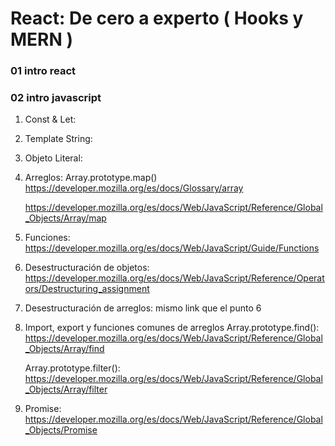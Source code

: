# React: De cero a experto ( Hooks y MERN )

### 01 intro react

### 02 intro javascript

1. Const & Let:

2. Template String:

3. Objeto Literal:

4. Arreglos: Array.prototype.map()
   https://developer.mozilla.org/es/docs/Glossary/array

   https://developer.mozilla.org/es/docs/Web/JavaScript/Reference/Global_Objects/Array/map

5. Funciones:
   https://developer.mozilla.org/es/docs/Web/JavaScript/Guide/Functions

6. Desestructuración de objetos:
   https://developer.mozilla.org/es/docs/Web/JavaScript/Reference/Operators/Destructuring_assignment
7. Desestructuración de arreglos:
   mismo link que el punto 6

8. Import, export y funciones comunes de arreglos
   Array.prototype.find():
   https://developer.mozilla.org/es/docs/Web/JavaScript/Reference/Global_Objects/Array/find

   Array.prototype.filter():
   https://developer.mozilla.org/es/docs/Web/JavaScript/Reference/Global_Objects/Array/filter

9. Promise:
   https://developer.mozilla.org/es/docs/Web/JavaScript/Reference/Global_Objects/Promise
